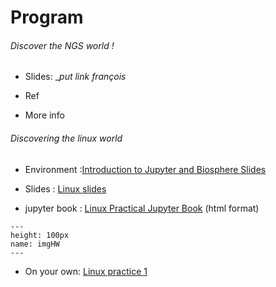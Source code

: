 # Program

###### Discover the NGS world !  

* Slides: __put link françois_

* Ref

* More info


###### Discovering the linux world

* Environment :<a href="https://tranchant.github.io/TransmittingScience/day1/biosphereIntro.slides.html" target="_blank">Introduction to Jupyter and Biosphere Slides</a> 

* Slides : <a href="https://tranchant.github.io/TransmittingScience/day1/linuxLesson.slides.html" target="_blank">Linux slides</a>

* jupyter book : <a href="https://tranchant.github.io/TransmittingScience/day1/linuxLessonPractical.html" target="_blank">Linux Practical Jupyter Book</a> (html format) 


```{figure} https://www.potentialplusuk.org/wp-content/uploads/2020/07/Homework.jpeg
---
height: 100px
name: imgHW
---
```

* On your own: [Linux practice 1](https://tranchant.github.io/TransmittingScience/day1/linuxHomework)
